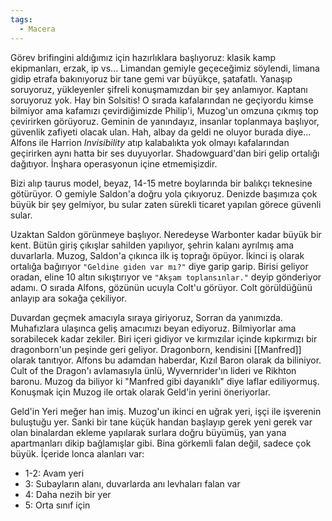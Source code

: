 ```yaml
---  
tags:  
  - Macera  
---  
```

  
Görev brifingini aldığımız için hazırlıklara başlıyoruz: klasik kamp ekipmanları, erzak, ip vs... Limandan gemiyle geçeceğimiz söylendi, limana gidip etrafa bakınıyoruz bir tane gemi var büyükçe, şatafatlı. Yanaşıp soruyoruz, yükleyenler şifreli konuşmamızdan bir şey anlamıyor. Kaptanı soruyoruz yok. Hay bin Solsitis! O sırada kafalarından ne geçiyordu kimse bilmiyor ama kafamızı çevirdiğimizde Philip'i, Muzog'un omzuna çıkmış top çevirirken görüyoruz. Geminin de yanındayız, insanlar toplanmaya başlıyor, güvenlik zafiyeti olacak ulan. Hah, albay da geldi ne oluyor burada diye... Alfons ile Harrion *Invisibility* atıp kalabalıkta yok olmayı kafalarından geçirirken aynı hatta bir ses duyuyorlar. Shadowguard'dan biri gelip ortalığı dağıtıyor. İnşhara operasyonun içine etmemişizdir.  
  
Bizi alıp taurus model, beyaz, 14-15 metre boylarında bir balıkçı teknesine götürüyor. O gemiyle Saldon'a doğru yola çıkıyoruz. Denizde başımıza çok büyük bir şey gelmiyor, bu sular zaten sürekli ticaret yapılan görece güvenli sular.  
  
Uzaktan Saldon görünmeye başlıyor. Neredeyse Warbonter kadar büyük bir kent. Bütün giriş çıkışlar sahilden yapılıyor, şehrin kalanı ayrılmış ama duvarlarla. Muzog, Saldon'a çıkınca ilk iş toprağı öpüyor. İkinci iş olarak ortalığa bağırıyor `"Geldine giden var mı?"` diye garip garip. Birisi geliyor oradan, eline 10 altın sıkıştırıyor ve `"Akşam toplansınlar."` deyip gönderiyor adamı. O sırada Alfons, gözünün ucuyla Colt'u görüyor. Colt görüldüğünü anlayıp ara sokağa çekiliyor.  
  
Duvardan geçmek amacıyla sıraya giriyoruz, Sorran da yanımızda. Muhafızlara ulaşınca geliş amacımızı beyan ediyoruz. Bilmiyorlar ama sorabilecek kadar zekiler. Biri içeri gidiyor ve kırmızılar içinde kıpkırmızı bir dragonborn'un peşinde geri geliyor. Dragonborn, kendisini [[Manfred]] olarak tanıtıyor. Alfons bu adamdan haberdar,  Kızıl Baron olarak da biliniyor. Cult of the Dragon'ı avlamasıyla ünlü, Wyvernrider'ın lideri ve Rikhton baronu. Muzog da biliyor ki "Manfred gibi dayanıklı" diye laflar ediliyormuş. Konuşmak için Muzog ile ortak olarak Geld'in yerini öneriyorlar.  
  
Geld'in Yeri meğer han imiş. Muzog'un ikinci en uğrak yeri, işçi ile işverenin buluştuğu yer. Sanki bir tane küçük handan başlayıp gerek yeni gerek var olan binalardan ekleme yapılarak surlara doğru büyümüş, yan yana apartmanları dikip bağlamışlar gibi. Bina görkemli falan değil, sadece çok büyük. İçeride lonca alanları var:  

- 1-2: Avam yeri  
- 3: Subayların alanı, duvarlarda anı levhaları falan var  
- 4: Daha nezih bir yer  
- 5: Orta sınıf için  
